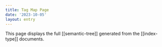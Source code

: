 ```yaml
---
title: Tag Map Page
date: '2023-10-05'
layout: entry
---
```


This page displays the full [[semantic-tree]] generated from the [[index-type]] documents.
